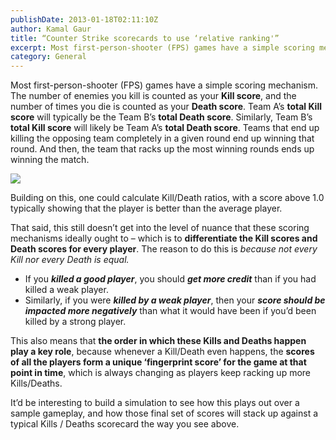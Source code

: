```yaml
---
publishDate: 2013-01-18T02:11:10Z
author: Kamal Gaur
title: “Counter Strike scorecards to use ‘relative ranking'” 
excerpt: Most first-person-shooter (FPS) games have a simple scoring mechanism. The number of enemies you kill is counted as your Kill score, and the number of… 
category: General
---
```


Most first-person-shooter (FPS) games have a simple scoring mechanism. The number of enemies you kill is counted as your **Kill score**, and the number of times you die is counted as your **Death score**. Team A’s **total Kill** **score** will typically be the Team B’s **total Death score**. Similarly, Team B’s **total Kill score** will likely be Team A’s **total Death score**. Teams that end up killing the opposing team completely in a given round end up winning that round. And then, the team that racks up the most winning rounds ends up winning the match.

[![](https://kamalgaur.com/wp-content/uploads/2013/01/cs_arabstreets0001.jpeg)](https://kamalgaur.com/wp-content/uploads/2013/01/cs%5Farabstreets0001.jpeg)

Building on this, one could calculate Kill/Death ratios, with a score above 1.0 typically showing that the player is better than the average player.

That said, this still doesn’t get into the level of nuance that these scoring mechanisms ideally ought to – which is to **differentiate the Kill scores and Death scores for every player**. The reason to do this is _because not every Kill nor every Death is equal._

* If you **_killed a good player_**, you should **_get more credit_** than if you had killed a weak player.
* Similarly, if you were **_killed by a weak player_**, then your **_score should be impacted more negatively_** than what it would have been if you’d been killed by a strong player.

This also means that **the order in which these Kills and Deaths happen play a key role**, because whenever a Kill/Death even happens, the **scores of all the players form a unique ‘fingerprint score’ for the game at that point in time**, which is always changing as players keep racking up more Kills/Deaths.

 It’d be interesting to build a simulation to see how this plays out over a sample gameplay, and how those final set of scores will stack up against a typical Kills / Deaths scorecard the way you see above.
